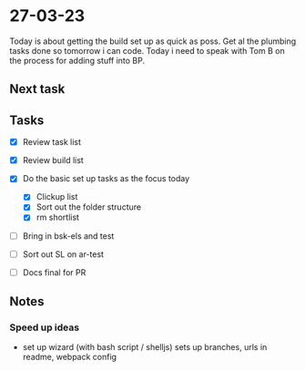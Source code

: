 # 27-03-23

Today is about getting the build set up as quick as poss. Get al the plumbing tasks done so tomorrow i can code.
Today i need to speak with Tom B on the process for adding stuff into BP.

## Next task


## Tasks
- [x] Review task list
- [x] Review build list
- [x] Do the basic set up tasks as the focus today
  - [x] Clickup list
  - [x] Sort out the folder structure
  - [x] rm shortlist
- [ ] Bring in bsk-els and test
- [ ] Sort out SL on ar-test
- [ ] Docs final for PR


## Notes

### Speed up ideas
- set up wizard (with bash script / shelljs)
    sets up branches,
    urls in readme,
    webpack config



